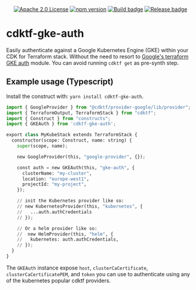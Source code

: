 <p align="center">
  <a href="https://opensource.org/licenses/Apache-2.0"><img src="https://img.shields.io/badge/License-Apache%202.0-yellowgreen.svg" alt="Apache 2.0 License"></a>
  <a href="https://www.npmjs.com/package/cdktf-gke-auth"><img src="https://badge.fury.io/js/cdktf-gke-auth.svg" alt="npm version"></a>
  <a href="https://github.com/01walid/cdktf-gke-auth/actions/workflows/build.yml"><img src="https://github.com/01walid/cdktf-gke-auth/actions/workflows/build.yml/badge.svg" alt="Build badge"></a>
  <a href="https://github.com/01walid/cdktf-gke-auth/actions/workflows/release.yml"><img src="https://github.com/01walid/cdktf-gke-auth/actions/workflows/release.yml/badge.svg" alt="Release badge"></a>
</p>

# cdktf-gke-auth

Easily authenticate against a Google Kubernetes Engine (GKE) within your CDK for Terraform stack. Without the need to
resort to [Google's terraform GKE auth](https://github.com/terraform-google-modules/terraform-google-kubernetes-engine/tree/v26.1.1/modules/auth) module. You can avoid running `cdktf get` as pre-synth step.

## Example usage (Typescript)

Install the construct with: `yarn install cdktf-gke-auth`.

```python
import { GoogleProvider } from "@cdktf/provider-google/lib/provider";
import { TerraformOutput, TerraformStack } from "cdktf";
import { Construct } from "constructs";
import { GKEAuth } from 'cdktf-gke-auth';

export class MyKubeStack extends TerraformStack {
  constructor(scope: Construct, name: string) {
    super(scope, name);

    new GoogleProvider(this, "google-provider", {});

    const auth = new GKEAuth(this, "gke-auth", {
      clusterName: "my-cluster",
      location: "europe-west1",
      projectId: "my-project",
    });

    // init the Kubernetes provider like so:
    // new KubernetesProvider(this, "kubernetes", {
    //   ...auth.authCredentials
    // });

    // Or a helm provider like so:
    //  new HelmProvider(this, "helm", {
    //   kubernetes: auth.authCredentials,
    // });
  }
}
```

The `GKEAuth` instance expose `host`, `clusterCaCertificate`, `clusterCaCertificatePEM`, and `token` you can use to authenticate using
any of the kubernetes popular cdktf providers.
